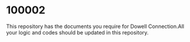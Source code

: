 # 100002

This repository has the documents you require for Dowell Connection.All your logic and codes should be updated in this repository.
